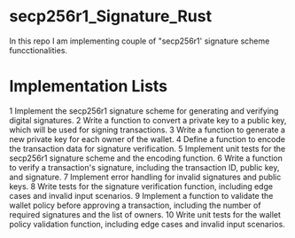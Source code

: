 # secp256r1_Signature_Rust
In this repo I am implementing couple of "secp256r1' signature scheme funcctionalities.

# Implementation Lists
1	Implement the secp256r1 signature scheme for generating and verifying digital signatures.
2	Write a function to convert a private key to a public key, which will be used for signing transactions.
3	Write a function to generate a new private key for each owner of the wallet.
4	Define a function to encode the transaction data for signature verification.
5	Implement unit tests for the secp256r1 signature scheme and the encoding function.
6	Write a function to verify a transaction's signature, including the transaction ID, public key, and signature.
7	Implement error handling for invalid signatures and public keys.
8	Write tests for the signature verification function, including edge cases and invalid input scenarios.
9	Implement a function to validate the wallet policy before approving a transaction, including the number of required signatures and the list of owners.
10	Write unit tests for the wallet policy validation function, including edge cases and invalid input scenarios.

